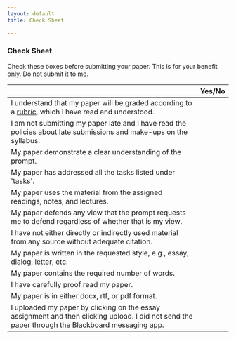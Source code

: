 ```yaml
---
layout: default
title: Check Sheet

---
```


### Check Sheet

Check these boxes before submitting your paper. This is for your benefit only. Do not submit it to me. 

|         | Yes/No    | 
| ------------- |:-------------:| 
| I understand that my paper will be graded according to a [rubric](/Teaching/Grading/LongRubric.pdf), which I have read and understood.| | 
| I am not submitting my paper late and I have read the policies about late submissions and make-ups on the syllabus. | |
| My paper demonstrate a clear understanding of the prompt.     |  | 
| My paper has addressed all the tasks listed under 'tasks'. | |  
| My paper uses the material from the assigned readings, notes, and lectures. | |
| My paper defends any view that the prompt requests me to defend regardless of whether that is my view.| | 
| I have not either directly or indirectly used material from any source without adequate citation. | |
| My paper is written in the requested style, e.g., essay, dialog, letter, etc. |  |  
| My paper contains the required number of words.  |   |
| I have carefully proof read my paper. |  |
| My paper is in either docx, rtf, or pdf format.|  | 
| I uploaded my paper by clicking on the essay assignment and then clicking upload. I did not send the paper through the Blackboard messaging app.|  | 